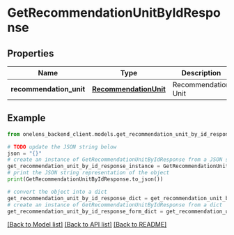 # GetRecommendationUnitByIdResponse


## Properties

Name | Type | Description | Notes
------------ | ------------- | ------------- | -------------
**recommendation_unit** | [**RecommendationUnit**](RecommendationUnit.md) | Recommendation Unit | 

## Example

```python
from onelens_backend_client.models.get_recommendation_unit_by_id_response import GetRecommendationUnitByIdResponse

# TODO update the JSON string below
json = "{}"
# create an instance of GetRecommendationUnitByIdResponse from a JSON string
get_recommendation_unit_by_id_response_instance = GetRecommendationUnitByIdResponse.from_json(json)
# print the JSON string representation of the object
print(GetRecommendationUnitByIdResponse.to_json())

# convert the object into a dict
get_recommendation_unit_by_id_response_dict = get_recommendation_unit_by_id_response_instance.to_dict()
# create an instance of GetRecommendationUnitByIdResponse from a dict
get_recommendation_unit_by_id_response_form_dict = get_recommendation_unit_by_id_response.from_dict(get_recommendation_unit_by_id_response_dict)
```
[[Back to Model list]](../README.md#documentation-for-models) [[Back to API list]](../README.md#documentation-for-api-endpoints) [[Back to README]](../README.md)


